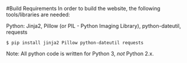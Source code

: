 #Build Requirements
In order to build the website, the following tools/libraries are needed:

Python: Jinja2, Pillow (or PIL - Python Imaging Library), python-dateutil, requests
```
$ pip install jinja2 Pillow python-dateutil requests
```

Note: All python code is written for Python 3, *not* Python 2.x.

